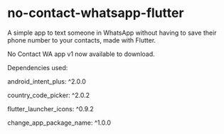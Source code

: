 # no-contact-whatsapp-flutter

A simple app to text someone in WhatsApp without having to save their phone number to your contacts, made with Flutter.

No Contact WA app v1 now available to download.

Dependencies used:

android_intent_plus: ^2.0.0

country_code_picker: ^2.0.2

flutter_launcher_icons: ^0.9.2

change_app_package_name: ^1.0.0



